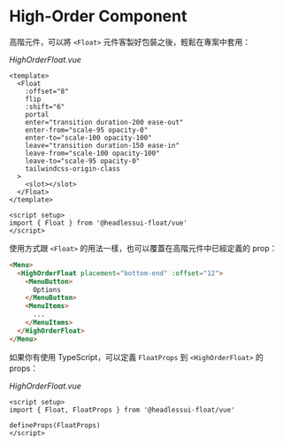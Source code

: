 # High-Order Component

高階元件，可以將 `<Float>` 元件客製好包裝之後，輕鬆在專案中套用：

*HighOrderFloat.vue*
```vue
<template>
  <Float
    :offset="8"
    flip
    :shift="6"
    portal
    enter="transition duration-200 ease-out"
    enter-from="scale-95 opacity-0"
    enter-to="scale-100 opacity-100"
    leave="transition duration-150 ease-in"
    leave-from="scale-100 opacity-100"
    leave-to="scale-95 opacity-0"
    tailwindcss-origin-class
  >
    <slot></slot>
  </Float>
</template>

<script setup>
import { Float } from '@headlessui-float/vue'
</script>
```

使用方式跟 `<Float>` 的用法一樣，也可以覆蓋在高階元件中已經定義的 prop：

```html
<Menu>
  <HighOrderFloat placement="bottom-end" :offset="12">
    <MenuButton>
      Options
    </MenuButton>
    <MenuItems>
      ...
    </MenuItems>
  </HighOrderFloat>
</Menu>
```

如果你有使用 TypeScript，可以定義 `FloatProps` 到 `<HighOrderFloat>` 的 props：

*HighOrderFloat.vue*
```vue
<script setup>
import { Float, FloatProps } from '@headlessui-float/vue'

defineProps(FloatProps)
</script>
```
